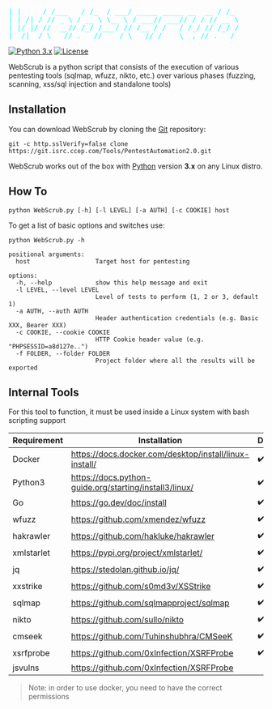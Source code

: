 <pre style="color:aqua">
| |     / /___   / /_  / ___/ _____ _____ __  __ / /_ 
| | /| / // _ \ / __ \ \__ \ / ___// ___// / / // __ \
| |/ |/ //  __// /_/ /___/ // /__ / /   / /_/ // /_/ /
|__/|__/ \___//_.___//____/ \___//_/    \__,_//_.___/ 
</pre>

[![Python 3.x](https://img.shields.io/badge/python-3.x-yellow.svg)](https://www.python.org/) [![License](https://img.shields.io/badge/license-GPLv3-red.svg)](https://git.isrc.ccep.com/Tools/PentestAutomation2.0/src/branch/master/LICENSE)

WebScrub is a python script that consists of the execution of various pentesting tools (sqlmap, wfuzz, nikto, etc.) over various phases (fuzzing, scanning, xss/sql injection and standalone tools)

Installation
----

You can download WebScrub by cloning the [Git](https://git.isrc.ccep.com/Tools/PentestAutomation2.0) repository:

    git -c http.sslVerify=false clone https://git.isrc.ccep.com/Tools/PentestAutomation2.0.git 

WebScrub works out of the box with [Python](https://www.python.org/download/) version **3.x** on any Linux distro.

How To
----

``` 
python WebScrub.py [-h] [-l LEVEL] [-a AUTH] [-c COOKIE] host  
``` 

To get a list of basic options and switches use:

    python WebScrub.py -h

```
positional arguments:
  host                  Target host for pentesting

options:
  -h, --help            show this help message and exit
  -l LEVEL, --level LEVEL
                        Level of tests to perform (1, 2 or 3, default 1)
  -a AUTH, --auth AUTH  
                        Header authentication credentials (e.g. Basic XXX, Bearer XXX)
  -c COOKIE, --cookie COOKIE
                        HTTP Cookie header value (e.g. "PHPSESSID=a8d127e..")
  -f FOLDER, --folder FOLDER
                        Project folder where all the results will be exported
```

Internal Tools
---- 

For this tool to function, it must be used inside a Linux system with bash scripting support 

| Requirement | Installation                                             | Dependency         |  
| --------    | --------                                                 | --------           | 
| Docker      | https://docs.docker.com/desktop/install/linux-install/   | :heavy_check_mark: | 
| Python3     | https://docs.python-guide.org/starting/install3/linux/   | :heavy_check_mark: | 
| Go          | https://go.dev/doc/install                               | :heavy_check_mark: | 
| wfuzz       | https://github.com/xmendez/wfuzz                         | :heavy_check_mark: | 
| hakrawler   | https://github.com/hakluke/hakrawler                     | :heavy_check_mark: | 
| xmlstarlet  | https://pypi.org/project/xmlstarlet/                     | :heavy_check_mark: | 
| jq          | https://stedolan.github.io/jq/                           | :heavy_check_mark: | 
| xxstrike    | https://github.com/s0md3v/XSStrike                       | :heavy_check_mark: | 
| sqlmap      | https://github.com/sqlmapproject/sqlmap                  | :heavy_check_mark: | 
| nikto       | https://github.com/sullo/nikto                           | :heavy_check_mark: | 
| cmseek      | https://github.com/Tuhinshubhra/CMSeeK                   | :heavy_check_mark: | 
| xsrfprobe   | https://github.com/0xInfection/XSRFProbe                 | :heavy_check_mark: | 
| jsvulns     | https://github.com/0xInfection/XSRFProbe                 |                    | 


> Note: in order to use docker, you need to have the correct permissions 

